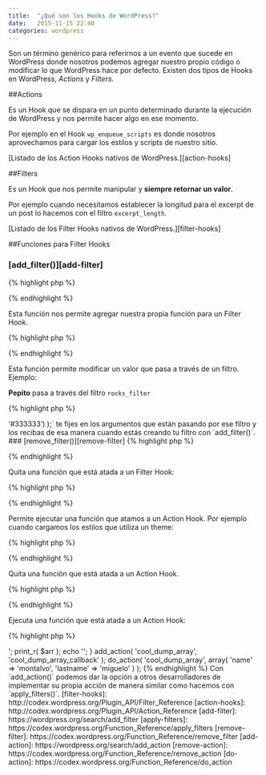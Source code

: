 ```yaml
---
title:  "¿Qué son los Hooks de WordPress?"
date:   2015-11-15 22:40
categories: wordpress
---
```

Son un término genérico para referirnos a un evento que sucede en WordPress
donde nosotros podemos agregar nuestro propio código o modificar lo que WordPress
hace por defecto. Existen dos tipos de Hooks en WordPress, _Actions_ y _Filters_.

##Actions

Es un Hook que se dispara en un punto determinado durante la ejecución
de WordPress y nos permite hacer algo en ese momento.

Por ejemplo en el Hook `wp_enqueue_scripts` es donde nosotros aprovechamos
para cargar los estilos y scripts de nuestro sitio.

[Listado de los Action Hooks nativos de WordPress.][action-hooks]

##Filters

Es un Hook que nos permite manipular y __siempre retornar un valor__.

Por ejemplo cuando necesitamos establecer la longitud para el excerpt
de un post lo hacemos con el filtro `excerpt_length`.

[Listado de los Filter Hooks nativos de WordPress.][filter-hooks]

##Funciones para Filter Hooks

### [add_filter()][add-filter]
{% highlight php %}
<?php add_filter( $tag, $function_to_add, $priority, $accepted_args ); ?>
{% endhighlight %}

Esta función nos permite agregar nuestra propia función para un Filter
Hook.

{% highlight php %}
<?php

function custom_excerpt_length( $length ) {
	return 20;
}
add_filter( 'excerpt_length', 'custom_excerpt_length', 999 );
{% endhighlight %}

En este ejemplo atamos la función `custom_excerpt_length` en el Filter Hook
`excerpt_length` para retornar el valor __20__.
Este valor está siendo utilizado por WordPress de la siguiente manera
para establecer la longitud del excerpt de un post.

{% highlight bash %}
/wphooks.dev/wp-includes/formatting.php:
 2813  		 * @param int $number The number of words. Default 55.
 2814  		 */
 2815: 		$excerpt_length = apply_filters( 'excerpt_length', 55 );
 2816  		/**
 2817  		 * Filter the string in the "more" link displayed after a trimmed excerpt.

1 match in 1 file
{% endhighlight %}

WordPress por default le está pasando un valor de __55__ al filtro `excerpt_length`.
Si nosotros no hacemos nada en ese filtro por default la longitud será __55__.

### [apply_filters()][apply-filters]

{% highlight php %}
<?php apply_filters( $tag, $value, $var ... ); ?>
{% endhighlight %}


Esta función permite modificar un valor que pasa a través de un filtro. Ejemplo:

__Pepito__ pasa a través del filtro `rocks_filter`

{% highlight php %}
<?php

echo apply_filters( 'rocks_filter', 'Pepito' );
{% endhighlight %}

Si no existe el filtro aún, el valor que se imprime es simplemente __Pepito__.
Si lo dejamos así quiere decir que le estamos dando la oportunidad a otros
desarrolladores de implementar su propio filtro con `add_filter()` para modificar
este valor.

{% highlight php %}
<?php

function rocks_callback( $name ) {
	return "$name Rocks!!!";
}
add_filter( 'rocks_filter', 'rocks_callback' );

echo apply_filters( 'rocks_filter', 'Pepito' );
{% endhighlight %}

Cuando implementamos el filtro `rocks_filter` el valor que se imprime es __Pepito Rocks!!!__.

Es importante que cuando tu veas `apply_filters( ‘filter_name’, array(‘color’ => ‘#333333’)  );`
te fijes en los argumentos que están pasando por ese filtro y los
recibas de esa manera cuando estás creando tu filtro con `add_filter()`.

### [remove_filter()][remove-filter]

{% highlight php %}
<?php remove_filter( $tag, $function_to_remove, $priority ); ?>
{% endhighlight %}

Quita una función que está atada a un Filter Hook:

{% highlight php %}
<?php

remove_filter( 'the_content', 'do_shortcode', 11);
{% endhighlight %}

##Funciones para Action Hooks

### [add_action()][add-action]

{% highlight php %}
<?php add_action( $hook, $function_to_add, $priority, $accepted_args ); ?>
{% endhighlight %}

Permite ejecutar una función que atamos a un Action Hook.
Por ejemplo cuando cargamos los estilos que utiliza un theme:

{% highlight php %}
<?php

function theme_styles() {

	wp_enqueue_style( 'google_fonts', 'https://fonts.googleapis.com/css?family=Open+Sans' );

}
add_action( 'wp_enqueue_scripts', 'theme_styles' );
{% endhighlight %}

### [remove_action()][remove-action]

{% highlight php %}
<?php remove_action( $tag, $function_to_remove, $priority ); ?>
{% endhighlight %}

Quita una función que está atada a un Action Hook.

{% highlight php %}
<?php

remove_action( 'wp_enqueue_scripts', 'theme_styles' );
{% endhighlight %}

### [do_action()][add-action]

{% highlight php %}
<?php do_action( $tag, $arg ); ?>
{% endhighlight %}

Ejecuta una función que está atada a un Action Hook:

{% highlight php %}
<?php

function cool_dump_array_callback( $arr ) {
    echo '<pre>';
    print_r( $arr );
    echo '</pre>';
}
add_action( 'cool_dump_array', 'cool_dump_array_callback' );

do_action( 'cool_dump_array', array( 'name' => 'montalvo', 'lastname' => 'miguelo' ) );
{% endhighlight %}

Con `add_action()` podemos dar la opción a otros desarrolladores de
implementar su propia acción de manera similar como hacemos con `apply_filters()`.

[filter-hooks]: http://codex.wordpress.org/Plugin_API/Filter_Reference
[action-hooks]: http://codex.wordpress.org/Plugin_API/Action_Reference
[add-filter]: https://wordpress.org/search/add_filter
[apply-filters]: https://codex.wordpress.org/Function_Reference/apply_filters
[remove-filter]: https://codex.wordpress.org/Function_Reference/remove_filter
[add-action]: https://wordpress.org/search/add_action
[remove-action]: https://codex.wordpress.org/Function_Reference/remove_action
[do-action]: https://codex.wordpress.org/Function_Reference/do_action
